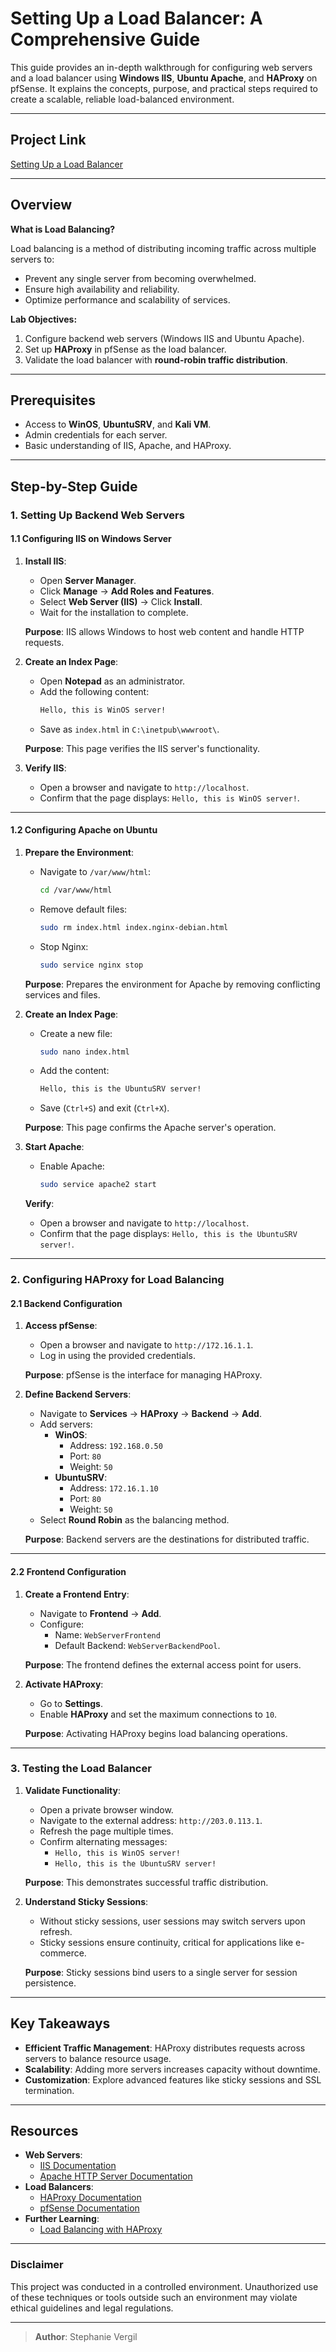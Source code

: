 # Setting Up a Load Balancer: A Comprehensive Guide

This guide provides an in-depth walkthrough for configuring web servers and a load balancer using **Windows IIS**, **Ubuntu Apache**, and **HAProxy** on pfSense. It explains the concepts, purpose, and practical steps required to create a scalable, reliable load-balanced environment.

---

## Project Link

[Setting Up a Load Balancer](https://github.com/StephVergil/Setting-Up-a-Load-Balancer.docx/blob/main/Setting%20Up%20a%20Load%20Balancer.docx)

---

## Overview

**What is Load Balancing?**

Load balancing is a method of distributing incoming traffic across multiple servers to:
- Prevent any single server from becoming overwhelmed.
- Ensure high availability and reliability.
- Optimize performance and scalability of services.

**Lab Objectives:**
1. Configure backend web servers (Windows IIS and Ubuntu Apache).
2. Set up **HAProxy** in pfSense as the load balancer.
3. Validate the load balancer with **round-robin traffic distribution**.

---

## Prerequisites

- Access to **WinOS**, **UbuntuSRV**, and **Kali VM**.
- Admin credentials for each server.
- Basic understanding of IIS, Apache, and HAProxy.

---

## Step-by-Step Guide

### 1. Setting Up Backend Web Servers

#### **1.1 Configuring IIS on Windows Server**
1. **Install IIS**:
   - Open **Server Manager**.
   - Click **Manage** → **Add Roles and Features**.
   - Select **Web Server (IIS)** → Click **Install**.
   - Wait for the installation to complete.

   **Purpose**: IIS allows Windows to host web content and handle HTTP requests.

2. **Create an Index Page**:
   - Open **Notepad** as an administrator.
   - Add the following content:
     ```html
     Hello, this is WinOS server!
     ```
   - Save as `index.html` in `C:\inetpub\wwwroot\`.

   **Purpose**: This page verifies the IIS server's functionality.

3. **Verify IIS**:
   - Open a browser and navigate to `http://localhost`.
   - Confirm that the page displays: `Hello, this is WinOS server!`.

---

#### **1.2 Configuring Apache on Ubuntu**
1. **Prepare the Environment**:
   - Navigate to `/var/www/html`:
     ```bash
     cd /var/www/html
     ```
   - Remove default files:
     ```bash
     sudo rm index.html index.nginx-debian.html
     ```
   - Stop Nginx:
     ```bash
     sudo service nginx stop
     ```

   **Purpose**: Prepares the environment for Apache by removing conflicting services and files.

2. **Create an Index Page**:
   - Create a new file:
     ```bash
     sudo nano index.html
     ```
   - Add the content:
     ```html
     Hello, this is the UbuntuSRV server!
     ```
   - Save (`Ctrl+S`) and exit (`Ctrl+X`).

   **Purpose**: This page confirms the Apache server's operation.

3. **Start Apache**:
   - Enable Apache:
     ```bash
     sudo service apache2 start
     ```

   **Verify**:
   - Open a browser and navigate to `http://localhost`.
   - Confirm that the page displays: `Hello, this is the UbuntuSRV server!`.

---

### 2. Configuring HAProxy for Load Balancing

#### **2.1 Backend Configuration**
1. **Access pfSense**:
   - Open a browser and navigate to `http://172.16.1.1`.
   - Log in using the provided credentials.

   **Purpose**: pfSense is the interface for managing HAProxy.

2. **Define Backend Servers**:
   - Navigate to **Services** → **HAProxy** → **Backend** → **Add**.
   - Add servers:
     - **WinOS**:
       - Address: `192.168.0.50`
       - Port: `80`
       - Weight: `50`
     - **UbuntuSRV**:
       - Address: `172.16.1.10`
       - Port: `80`
       - Weight: `50`
   - Select **Round Robin** as the balancing method.

   **Purpose**: Backend servers are the destinations for distributed traffic.

---

#### **2.2 Frontend Configuration**
1. **Create a Frontend Entry**:
   - Navigate to **Frontend** → **Add**.
   - Configure:
     - Name: `WebServerFrontend`
     - Default Backend: `WebServerBackendPool`.

   **Purpose**: The frontend defines the external access point for users.

2. **Activate HAProxy**:
   - Go to **Settings**.
   - Enable **HAProxy** and set the maximum connections to `10`.

   **Purpose**: Activating HAProxy begins load balancing operations.

---

### 3. Testing the Load Balancer

1. **Validate Functionality**:
   - Open a private browser window.
   - Navigate to the external address: `http://203.0.113.1`.
   - Refresh the page multiple times.
   - Confirm alternating messages:
     - `Hello, this is WinOS server!`
     - `Hello, this is the UbuntuSRV server!`

   **Purpose**: This demonstrates successful traffic distribution.

2. **Understand Sticky Sessions**:
   - Without sticky sessions, user sessions may switch servers upon refresh.
   - Sticky sessions ensure continuity, critical for applications like e-commerce.

   **Purpose**: Sticky sessions bind users to a single server for session persistence.

---

## Key Takeaways

- **Efficient Traffic Management**: HAProxy distributes requests across servers to balance resource usage.
- **Scalability**: Adding more servers increases capacity without downtime.
- **Customization**: Explore advanced features like sticky sessions and SSL termination.

---

## Resources

- **Web Servers**:
  - [IIS Documentation](https://learn.microsoft.com/en-us/iis/)
  - [Apache HTTP Server Documentation](https://httpd.apache.org/docs/)
- **Load Balancers**:
  - [HAProxy Documentation](http://www.haproxy.org/#docs)
  - [pfSense Documentation](https://docs.netgate.com/pfsense/en/latest/)
- **Further Learning**:
  - [Load Balancing with HAProxy](https://www.haproxy.com/documentation/)

---

### Disclaimer
This project was conducted in a controlled environment. Unauthorized use of these techniques or tools outside such an environment may violate ethical guidelines and legal regulations.

---

> **Author**: Stephanie Vergil

